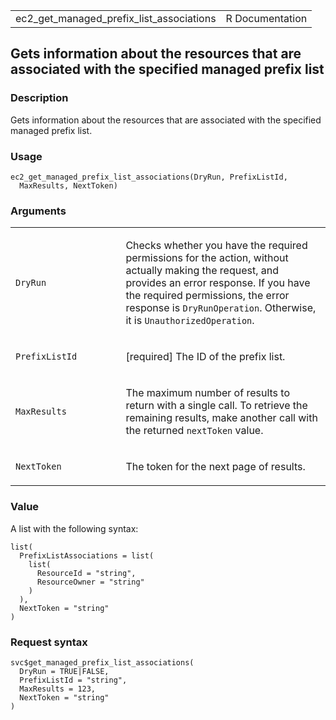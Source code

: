 <table style="width: 100%;">
<tbody>
<tr class="odd">
<td>ec2_get_managed_prefix_list_associations</td>
<td style="text-align: right;">R Documentation</td>
</tr>
</tbody>
</table>

## Gets information about the resources that are associated with the specified managed prefix list

### Description

Gets information about the resources that are associated with the
specified managed prefix list.

### Usage

    ec2_get_managed_prefix_list_associations(DryRun, PrefixListId,
      MaxResults, NextToken)

### Arguments

<table>
<colgroup>
<col style="width: 35%" />
<col style="width: 65%" />
</colgroup>
<tbody>
<tr class="odd">
<td><code
id="ec2_get_managed_prefix_list_associations_:_DryRun">DryRun</code></td>
<td><p>Checks whether you have the required permissions for the action,
without actually making the request, and provides an error response. If
you have the required permissions, the error response is
<code>DryRunOperation</code>. Otherwise, it is
<code>UnauthorizedOperation</code>.</p></td>
</tr>
<tr class="even">
<td><code
id="ec2_get_managed_prefix_list_associations_:_PrefixListId">PrefixListId</code></td>
<td><p>[required] The ID of the prefix list.</p></td>
</tr>
<tr class="odd">
<td><code
id="ec2_get_managed_prefix_list_associations_:_MaxResults">MaxResults</code></td>
<td><p>The maximum number of results to return with a single call. To
retrieve the remaining results, make another call with the returned
<code>nextToken</code> value.</p></td>
</tr>
<tr class="even">
<td><code
id="ec2_get_managed_prefix_list_associations_:_NextToken">NextToken</code></td>
<td><p>The token for the next page of results.</p></td>
</tr>
</tbody>
</table>

### Value

A list with the following syntax:

    list(
      PrefixListAssociations = list(
        list(
          ResourceId = "string",
          ResourceOwner = "string"
        )
      ),
      NextToken = "string"
    )

### Request syntax

    svc$get_managed_prefix_list_associations(
      DryRun = TRUE|FALSE,
      PrefixListId = "string",
      MaxResults = 123,
      NextToken = "string"
    )

